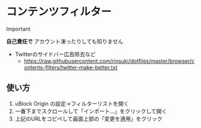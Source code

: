 # コンテンツフィルター

> [!IMPORTANT]
> **自己責任で** アカウント凍ったりしても知りません

* Twitterのサイドバー広告除去など
  * <https://raw.githubusercontent.com/rinsuki/dotfiles/master/browser/contents-filters/twitter-make-better.txt>

## 使い方

1. uBlock Origin の設定→フィルターリストを開く
1. 一番下までスクロールして「インポート…」をクリックして開く
1. 上記のURLをコピペして画面上部の「変更を適用」をクリック
